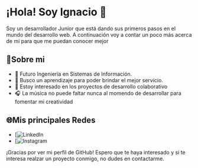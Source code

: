 # ¡Hola! Soy Ignacio 👋

Soy un desarrollador Junior que está dando sus primeros pasos en el mundo del desarrollo web. A continuación voy a contar un poco más acerca de mi para que me puedan conocer mejor

## 🧑Sobre mi 

  - 📓 Futuro Ingeniería en Sistemas de Información.
  - 📝 Busco un aprendizaje para poder brindar el mejor servicio.
  - 👥 Estoy interesado en los proyectos de desarrollo colaborativo 
  - 🎧 La música no puede faltar nunca al momendo de desarrollar para fomentar mi creatividad


## 🌐Mis principales Redes 

- [![LinkedIn](https://www.linkedin.com/in/ignacio-gabriel-martinez-988a75275/)
- [![Instagram](https://www.instagram.com/naachomartinez_/)


¡Gracias por ver mi perfil de GitHub!
Espero que te haya interesado y si te interesa realzar un proyecto conmigo, no dudes en contactarme.

<!--
**ignacio-martinez-02/ignacio-martinez-02** is a ✨ _special_ ✨ repository because its `README.md` (this file) appears on your GitHub profile.

Here are some ideas to get you started:

- 🔭 I’m currently working on ...
- 🌱 I’m currently learning ...
- 👯 I’m looking to collaborate on ...
- 🤔 I’m looking for help with ...
- 💬 Ask me about ...
- 📫 How to reach me: ...
- 😄 Pronouns: ...
- ⚡ Fun fact: ...
-->
